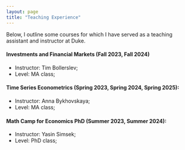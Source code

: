 ```yaml
---
layout: page
title: "Teaching Experience"
---
```

Below, I outline some courses for which I have served as a teaching assistant and instructor at Duke.

#### Investments and Financial Markets (Fall 2023, Fall 2024)
 * Instructor: Tim Bollerslev;
 * Level: MA class;

#### Time Series Econometrics (Spring 2023, Spring 2024, Spring 2025):
 * Instructor: Anna Bykhovskaya;
 * Level: MA class;

 #### Math Camp for Economics PhD (Summer 2023, Summer 2024):
 * Instructor: Yasin Simsek;
 * Level: PhD class;
